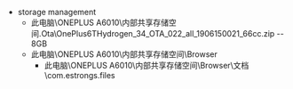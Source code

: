 - storage management
    - 此电脑\ONEPLUS A6010\内部共享存储空间\.Ota\OnePlus6THydrogen_34_OTA_022_all_1906150021_66cc.zip -- 8GB
    - 此电脑\ONEPLUS A6010\内部共享存储空间\Browser
        - 此电脑\ONEPLUS A6010\内部共享存储空间\Browser\文档\com.estrongs.files
